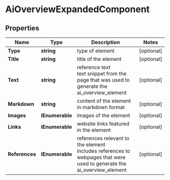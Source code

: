 # AiOverviewExpandedComponent


## Properties

| Name | Type | Description | Notes |
|------------ | ------------- | ------------- | -------------|
**Type** | **string** | type of element |[optional]|
**Title** | **string** | title of the element |[optional]|
**Text** | **string** | reference text<br>text snippet from the page that was used to generate the ai_overview_element |[optional]|
**Markdown** | **string** | content of the element in markdown format |[optional]|
**Images** | **IEnumerable<AiModeImagesElementInfo>** | images of the element |[optional]|
**Links** | **IEnumerable<LinkElement>** | website links featured in the element |[optional]|
**References** | **IEnumerable<AiModeAiOverviewReferenceInfo>** | references relevant to the element<br>includes references to webpages that were used to generate the ai_overview_element |[optional]|